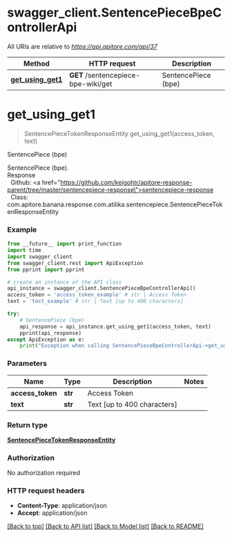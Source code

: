 # swagger_client.SentencePieceBpeControllerApi

All URIs are relative to *https://api.apitore.com/api/37*

Method | HTTP request | Description
------------- | ------------- | -------------
[**get_using_get1**](SentencePieceBpeControllerApi.md#get_using_get1) | **GET** /sentencepiece-bpe-wiki/get | SentencePiece (bpe)


# **get_using_get1**
> SentencePieceTokenResponseEntity get_using_get1(access_token, text)

SentencePiece (bpe)

SentencePiece (bpe).<BR />Response<BR />&nbsp; Github: <a href=\"https://github.com/keigohtr/apitore-response-parent/tree/master/sentencepiece-response\">sentencepiece-response</a><BR />&nbsp; Class: com.apitore.banana.response.com.atilika.sentencepiece.SentencePieceTokenResponseEntity<BR />

### Example
```python
from __future__ import print_function
import time
import swagger_client
from swagger_client.rest import ApiException
from pprint import pprint

# create an instance of the API class
api_instance = swagger_client.SentencePieceBpeControllerApi()
access_token = 'access_token_example' # str | Access Token
text = 'text_example' # str | Text [up to 400 characters]

try:
    # SentencePiece (bpe)
    api_response = api_instance.get_using_get1(access_token, text)
    pprint(api_response)
except ApiException as e:
    print("Exception when calling SentencePieceBpeControllerApi->get_using_get1: %s\n" % e)
```

### Parameters

Name | Type | Description  | Notes
------------- | ------------- | ------------- | -------------
 **access_token** | **str**| Access Token | 
 **text** | **str**| Text [up to 400 characters] | 

### Return type

[**SentencePieceTokenResponseEntity**](SentencePieceTokenResponseEntity.md)

### Authorization

No authorization required

### HTTP request headers

 - **Content-Type**: application/json
 - **Accept**: application/json

[[Back to top]](#) [[Back to API list]](../README.md#documentation-for-api-endpoints) [[Back to Model list]](../README.md#documentation-for-models) [[Back to README]](../README.md)

